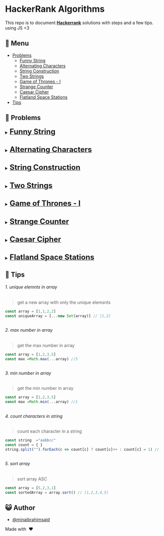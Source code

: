# HackerRank Algorithms

This repo is to document **[Hackerrank](https://www.hackerrank.com/dashboard)** solutions with steps and a few tips. using JS <3

## :bookmark_tabs: Menu

- [Problems](#scroll-problems)
  - [Funny String](#funny-string)
  - [Alternating Characters](#alternating-characters)
  - [String Construction](#string-construction)
  - [Two Strings](#two-strings)
  - [Game of Thrones - I](#game-of-thrones)
  - [Strange Counter](#strange-counter)
  - [Caesar Cipher](#caesar-cipher)
  - [Flatland Space Stations](#flatland-space-stations)
- [Tips](#Tips)

## :scroll: Problems

<details>
 <summary id="funny-string"><b><u><font size="+2">Funny String</font></u></b></summary>
<br/>
  
*Problem :* https://www.hackerrank.com/challenges/funny-string/problem
  
 > If we need to compare between two arrays/string with the reserved version of this array , think about looping the array for the index 0 , and index (length -1 ), also if we have one condition that or one letter tells us the result, then return inside the for loop to prevent completing the loop and save execution time

**My solution :**

```js
    const arr = s.split("")
    for (let i =0 ; i
        const diff = arr[i].charCodeAt() - arr[i+1].charCodeAt()
        const diff2 = arr.at(-1*(i+1)).charCodeAt() - arr.at(-1*(i+2)).charCodeAt()
        if (Math.abs(diff)  !==  Math.abs(diff2)) return "Not Funny"
    }
    return "Funny"
```

**steps :-**  
1- convert the string to array

2- loop on this array

3- get the difference between first 2 letters  

4- get the difference between last 2 letters // reversed

5- get the absolute diff between the two diff

6- if not equal return " Not Funny"

</details>

##

<details>
 <summary id="alternating-characters"><b><u><font size="+2">Alternating Characters</font></u></b></summary>
<br/>
    
**Problem :** https://www.hackerrank.com/challenges/alternating-characters/problem

> if we need just a count , think about the length , also if we need to execute some operation of any sequence of characters inside a string the `regex` and `replaceAll` are very powerful tools

**My solution :**

```js
const clearString = s.replaceAll(/[A]+/g, "A").replaceAll(/[B]+/g, "B");
return s.length - clearString.length;
```

**steps :-**  
1- replace all repeated "A" with only one letter "A" and all repeated "B" with only one letter "B" , now I have the final string (the good one)

2- get the difference of the length to know how many character should I remove

</details>

##

<details>
 <summary id="string-construction"><b><u><font size="+2">String Construction</font></u></b></summary>
<br/>
  
  
 **Problem :** https://www.hackerrank.com/challenges/string-construction/problem

> if we need to count a unique characters , think about the Set

**NOT my solution :**

```js
return new Set(s.split("")).size;
```

**steps :-**  
1- in this problem they need to count cost of any additional character which is not in the string we are trying to build, so in other words need to get any unique addition so if we have "aa" string it will cost 1$ , if we have "ababo" , it will cost 3$ and so on

</details>

##

<details>
 <summary id="two-strings"><b><u><font size="+2">Two Strings</font></u></b></summary>
<br/>

**Problem :** https://www.hackerrank.com/challenges/two-strings/problem?isFullScreen=true

> Try to save looping times

**my solution :**

```js
const arraySet = [...new Set(s1.split(""))];
return !!arraySet.find((c) => s2.includes(c)) ? "YES" : "NO";
```

**steps :-**  
1- get all unique chars in s1 in array

2- find function get the first element match the condition so no need to loop on the others chars

  </details>

##

<details>
  <summary id="game-of-thrones"><b><u><font size="+2">Game of Thrones - I</font></u></b></summary>
  <br/>

**Problem :** https://www.hackerrank.com/challenges/game-of-thrones/problem

> if we have semantic string , think about using %

**my solution :**

```js
const count = {};
s.split("").forEach((c) => {
  count[c] ? (count[c] = count[c] + 1) : (count[c] = 1);
});
const freq = Object.values(count);
return freq.filter((c) => c % 2 !== 0).length > 1 ? "NO" : "YES";
```

**steps :-**  
1- I get the count of each character because we need to have only one odd number of characters

2- check if we have more than one or not

  </details>

##

<details>
  <summary id="strange-counter"><b><u><font size="+2">Strange Counter</font></u></b></summary>
<br/>

**Problem :** https://www.hackerrank.com/challenges/strange-code/problem?isFullScreen=true

> some time using two pointer is very good solution

**my solution :**

```js
let start = 1;
let end = 3;
let n = 1;
while (t > end) {
  n++;
  start = end + 1;
  end = end + [...Array(n - 1).keys()].reduce((t, v, i) => t * 2, 3);
}
const head = [...Array(n - 1).keys()].reduce((t, v, i) => t * 2, 3);
return head - (t - start);
```

**steps :-**  
1- I created two pointer for the start and end values n which is number of loops

2- while the time is not between the two pointers it means we should keep looping

3- update the start and end pointer adn increase the number of loops

note : to calculate the head of the loop I used this formula `[...Array(n-1).keys()].reduce((t, v, i) =>t*2 , 3)`

4-the value should be the head - the different between the time and the start pointer

</details>

##

<details>
  <summary id="caesar-cipher"><b><u><font size="+2">Caesar Cipher</font></u></b></summary>
<br/>

**Problem :** https://www.hackerrank.com/challenges/caesar-cipher-1/problem?isFullScreen=false

> some time using two pointer is very good solution

**my solution :**

```js
  // Write your code here
  const alphabetLower = 'abcdefghijklmnopqrstuvwxyz'
  const alphabetUpper = 'abcdefghijklmnopqrstuvwxyz'.toUpperCase()

  return s
    .split('')
    .map((c) => {
      if (
        c.charCodeAt() >= 'a'.charCodeAt() &&
        c.charCodeAt() <= 'z'.charCodeAt()
      ) {
        const index = c.charCodeAt() - 'a'.charCodeAt()

        return alphabetLower[(index + k) % 26]
      }

      if (
        c.charCodeAt() >= 'A'.charCodeAt() &&
        c.charCodeAt() <= 'Z'.charCodeAt()
      ) {
        const index = c.charCodeAt() - 'A'.charCodeAt()

        return alphabetUpper[(index + k) % 26]
      }
      return c
    })
    .join('')
```
</details>
  
##

<details>
  <summary id="flatland-space-stations"><b><u><font size="+2">Flatland Space Stations</font></u></b></summary>
<br/>

**Problem :** https://www.hackerrank.com/challenges/flatland-space-stations/problem?isFullScreen=true

> think about the sort function if we need to get diffrenet bwtween elemnst in array 

**my solution :**

```js
  const sorted = c.sort((a, b) => a - b)
  const spaces = []
  for (let i = 1; i < sorted.length; i++) {
      const midSpace = sorted[i] -sorted[i - 1]
      spaces.push(Math.floor(midSpace / 2))
    
  }
  return Math.max(...spaces, n - 1 - sorted.at(-1) , sorted[0])
```

**steps :-**  
1- sort the array
                                      
2- get the min space between the elemnt

3- return the max between the space array and the first and the last elemnt                   

</details>

## :blue_book: Tips

###### 1. unique elemnts in array 

> get a new array with only the unique elemsnts 

```javascript
const array = [1,1,2,2]
const uniqueArray = [...new Set(array)] // [1,2]
```
##

###### 2. max number in array

> get the max number in array

```javascript
const array = [1,2,3,5]
const max =Math.max(...array) //5
```
##

###### 3. min number in array

> get the min number in array

```javascript
const array = [1,2,3,5]
const max =Math.min(...array) //1
```
##

###### 4. count characters in string

> count each character in a string

```javascript
const string  ="aabbcc"
const count = { }
string.split("").forEach(c => count[c] ? count[c]++ : count[c] = 1) // { a: 2, b: 2, c: 2 }
```
##

###### 5. sort array

> sort array ASC
```javascript
const array = [5,2,3,1]
const sortedArray = array.sort() // [1,2,3,4,5]
```
##

## :smiley_cat: Author

- [@minaibrahimsaid](https://github.com/minaibrahimsaid/)

Made with &nbsp;❤️&nbsp;
